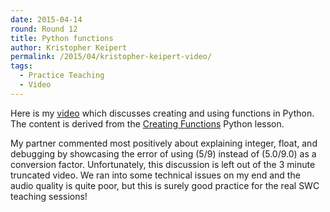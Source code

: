 ```yaml
---
date: 2015-04-14
round: Round 12
title: Python functions
author: Kristopher Keipert
permalink: /2015/04/kristopher-keipert-video/
tags:
  - Practice Teaching
  - Video
---
```

Here is my [video](https://www.youtube.com/watch?v=Lod5HBIEDgQ&edit=vd) which discusses creating and using functions in Python. The content is derived from the [Creating Functions](http://swcarpentry.github.io/python-novice-inflammation/06-func.html) Python lesson.

My partner commented most positively about explaining integer, float, and debugging by showcasing the error of using (5/9) instead of (5.0/9.0) as a conversion factor. Unfortunately, this discussion is left out of the 3 minute truncated video. We ran into some technical issues on my end and the audio quality is quite poor, but this is surely good practice for the real SWC teaching sessions!
